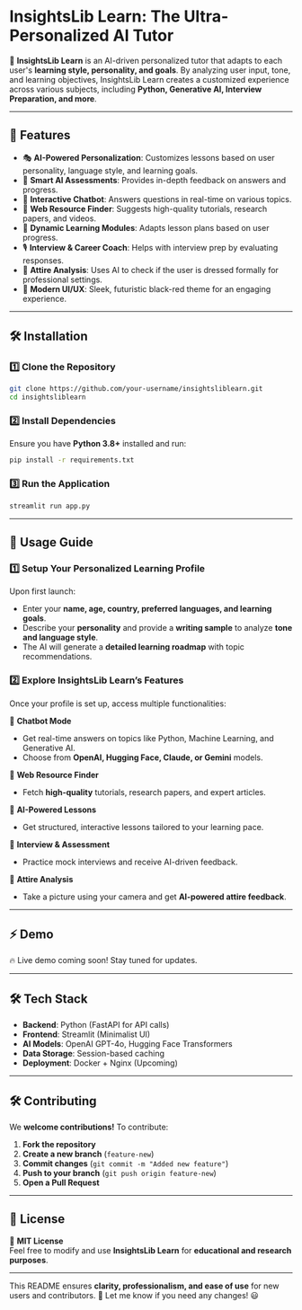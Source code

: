 # **InsightsLib Learn: The Ultra-Personalized AI Tutor**
🚀 **InsightsLib Learn** is an AI-driven personalized tutor that adapts to each user's **learning style, personality, and goals**. By analyzing user input, tone, and learning objectives, InsightsLib Learn creates a customized experience across various subjects, including **Python, Generative AI, Interview Preparation, and more**.

---

## **🌟 Features**
- 🎭 **AI-Powered Personalization**: Customizes lessons based on user personality, language style, and learning goals.
- 🧠 **Smart AI Assessments**: Provides in-depth feedback on answers and progress.
- 💬 **Interactive Chatbot**: Answers questions in real-time on various topics.
- 🔎 **Web Resource Finder**: Suggests high-quality tutorials, research papers, and videos.
- 📖 **Dynamic Learning Modules**: Adapts lesson plans based on user progress.
- 🎙 **Interview & Career Coach**: Helps with interview prep by evaluating responses.
- 📸 **Attire Analysis**: Uses AI to check if the user is dressed formally for professional settings.
- 🎨 **Modern UI/UX**: Sleek, futuristic black-red theme for an engaging experience.

---

## **🛠 Installation**
### **1️⃣ Clone the Repository**
```bash
git clone https://github.com/your-username/insightsliblearn.git
cd insightsliblearn
```

### **2️⃣ Install Dependencies**
Ensure you have **Python 3.8+** installed and run:
```bash
pip install -r requirements.txt
```

### **3️⃣ Run the Application**
```bash
streamlit run app.py
```

---

## **📌 Usage Guide**
### **1️⃣ Setup Your Personalized Learning Profile**
Upon first launch:
- Enter your **name, age, country, preferred languages, and learning goals**.
- Describe your **personality** and provide a **writing sample** to analyze **tone and language style**.
- The AI will generate a **detailed learning roadmap** with topic recommendations.

### **2️⃣ Explore InsightsLib Learn’s Features**
Once your profile is set up, access multiple functionalities:

🔹 **Chatbot Mode**  
- Get real-time answers on topics like Python, Machine Learning, and Generative AI.
- Choose from **OpenAI, Hugging Face, Claude, or Gemini** models.

🔹 **Web Resource Finder**  
- Fetch **high-quality** tutorials, research papers, and expert articles.

🔹 **AI-Powered Lessons**  
- Get structured, interactive lessons tailored to your learning pace.

🔹 **Interview & Assessment**  
- Practice mock interviews and receive AI-driven feedback.

🔹 **Attire Analysis**  
- Take a picture using your camera and get **AI-powered attire feedback**.

---

## **⚡ Demo**
🔥 Live demo coming soon! Stay tuned for updates.

---

## **🛠 Tech Stack**
- **Backend**: Python (FastAPI for API calls)
- **Frontend**: Streamlit (Minimalist UI)
- **AI Models**: OpenAI GPT-4o, Hugging Face Transformers
- **Data Storage**: Session-based caching
- **Deployment**: Docker + Nginx (Upcoming)

---

## **🛠 Contributing**
We **welcome contributions!** To contribute:
1. **Fork the repository**
2. **Create a new branch** (`feature-new`)
3. **Commit changes** (`git commit -m "Added new feature"`)
4. **Push to your branch** (`git push origin feature-new`)
5. **Open a Pull Request**


---

## **📜 License**
📄 **MIT License**  
Feel free to modify and use **InsightsLib Learn** for **educational and research purposes**.

---

This README ensures **clarity, professionalism, and ease of use** for new users and contributors. 🚀 Let me know if you need any changes! 😃
